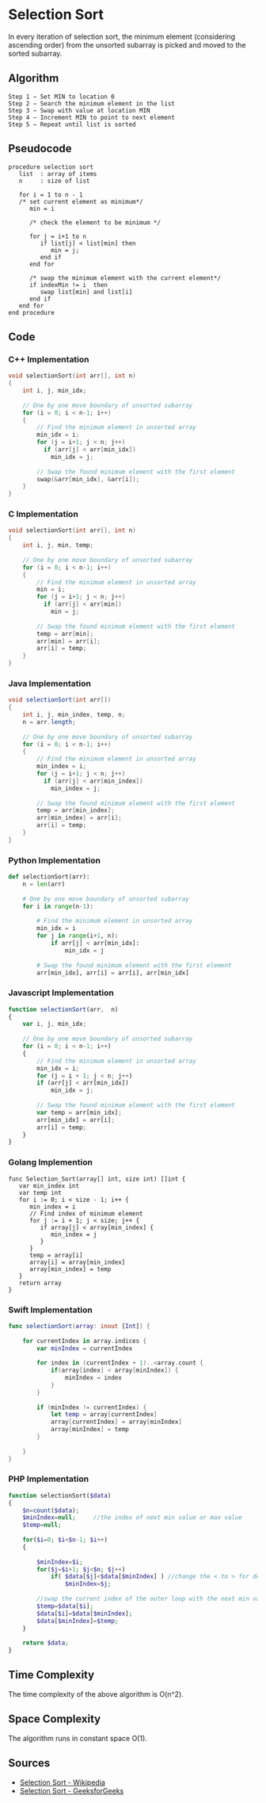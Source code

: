 # Selection Sort

In every iteration of selection sort, the minimum element (considering ascending order) from the unsorted subarray is picked and moved to the sorted subarray.

## Algorithm

```
Step 1 − Set MIN to location 0
Step 2 − Search the minimum element in the list
Step 3 − Swap with value at location MIN
Step 4 − Increment MIN to point to next element
Step 5 − Repeat until list is sorted

```

## Pseudocode

```
procedure selection sort 
   list  : array of items
   n     : size of list

   for i = 1 to n - 1
   /* set current element as minimum*/
      min = i    
  
      /* check the element to be minimum */

      for j = i+1 to n 
         if list[j] < list[min] then
            min = j;
         end if
      end for

      /* swap the minimum element with the current element*/
      if indexMin != i  then
         swap list[min] and list[i]
      end if
   end for
end procedure

```

## Code

### C++ Implementation

```cpp
void selectionSort(int arr[], int n)
{
    int i, j, min_idx;
 
    // One by one move boundary of unsorted subarray
    for (i = 0; i < n-1; i++)
    {
        // Find the minimum element in unsorted array
        min_idx = i;
        for (j = i+1; j < n; j++)
          if (arr[j] < arr[min_idx])
            min_idx = j;
 
        // Swap the found minimum element with the first element
        swap(&arr[min_idx], &arr[i]);
    }
}
```

### C Implementation

```C
void selectionSort(int arr[], int n)
{
    int i, j, min, temp;
 
    // One by one move boundary of unsorted subarray
    for (i = 0; i < n-1; i++)
    {
        // Find the minimum element in unsorted array
        min = i;
        for (j = i+1; j < n; j++)
          if (arr[j] < arr[min])
            min = j;
 
        // Swap the found minimum element with the first element
        temp = arr[min];
        arr[min] = arr[i];
        arr[i] = temp;
    }
}
```

### Java Implementation

```Java
void selectionSort(int arr[])
{
    int i, j, min_index, temp, n;
    n = arr.length;
 
    // One by one move boundary of unsorted subarray
    for (i = 0; i < n-1; i++)
    {
        // Find the minimum element in unsorted array
        min_index = i;
        for (j = i+1; j < n; j++)
          if (arr[j] < arr[min_index])
            min_index = j;
 
        // Swap the found minimum element with the first element
        temp = arr[min_index];
        arr[min_index] = arr[i];
        arr[i] = temp;
    }
}
```

### Python Implementation

```python
def selectionSort(arr):
    n = len(arr)
 
    # One by one move boundary of unsorted subarray
    for i in range(n-1):
 
        # Find the minimum element in unsorted array
        min_idx = i
        for j in range(i+1, n):
            if arr[j] < arr[min_idx]:
                min_idx = j
 
        # Swap the found minimum element with the first element
        arr[min_idx], arr[i] = arr[i], arr[min_idx]
```
### Javascript Implementation

```javascript
function selectionSort(arr,  n)
{
    var i, j, min_idx;
 
    // One by one move boundary of unsorted subarray
    for (i = 0; i < n-1; i++)
    {
        // Find the minimum element in unsorted array
        min_idx = i;
        for (j = i + 1; j < n; j++)
        if (arr[j] < arr[min_idx])
            min_idx = j;
 
        // Swap the found minimum element with the first element
        var temp = arr[min_idx];
        arr[min_idx] = arr[i];
        arr[i] = temp;
    }
}
```
### Golang Implemention
```Golang
func Selection_Sort(array[] int, size int) []int {
   var min_index int
   var temp int
   for i := 0; i < size - 1; i++ {
      min_index = i
      // Find index of minimum element
      for j := i + 1; j < size; j++ {
         if array[j] < array[min_index] {
            min_index = j
         }
      }
      temp = array[i]
      array[i] = array[min_index]
      array[min_index] = temp
   }
   return array
}
```
### Swift Implementation

```swift
func selectionSort(array: inout [Int]) {
    
    for currentIndex in array.indices {
        var minIndex = currentIndex
        
        for index in (currentIndex + 1)..<array.count {
            if(array[index] < array[minIndex]) {
                minIndex = index
            }
        }
        
        if (minIndex != currentIndex) {
            let temp = array[currentIndex]
            array[currentIndex] = array[minIndex]
            array[minIndex] = temp
        }
        
    }
}
```
### PHP Implementation
```PHP
function selectionSort($data)
{
    $n=count($data);
    $minIndex=null;     //the index of next min value or max value
    $temp=null;
 
    for($i=0; $i<$n-1; $i++)
    {
 
        $minIndex=$i;
        for($j=$i+1; $j<$n; $j++)
            if( $data[$j]<$data[$minIndex] ) //change the < to > for descending order
                $minIndex=$j; 
 
        //swap the current index of the outer loop with the next min value
        $temp=$data[$i];
        $data[$i]=$data[$minIndex];
        $data[$minIndex]=$temp;
    }
 
    return $data;
}
```
## Time Complexity

The time complexity of the above algorithm is O(n^2).

## Space Complexity

The algorithm runs in constant space O(1).

## Sources
    
- [Selection Sort - Wikipedia](https://en.wikipedia.org/wiki/Selection_sort)
- [Selection Sort - GeeksforGeeks](https://www.geeksforgeeks.org/selection-sort/)
